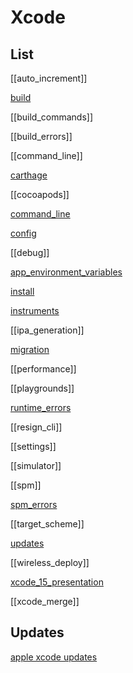 # Xcode


## List

[[auto_increment]]

[build](ios/xcode/build.md)

[[build_commands]]

[[build_errors]]

[[command_line]]

[carthage](carthage.md)

[[cocoapods]]

[command_line](command_line.md)

[config](ios/xcode/config.md)

[[debug]]

[app_environment_variables](app_environment_variables.md)

[install](install.md)

[instruments](instruments.md)

[[ipa_generation]]

[migration](migration.md)

[[performance]]

[[playgrounds]]

[runtime_errors](runtime_errors.md)

[[resign_cli]]

[[settings]]

[[simulator]]

[[spm]]

[spm_errors](spm_errors.md)

[[target_scheme]]

[updates](ios/xcode/updates.md)

[[wireless_deploy]]

[xcode_15_presentation](xcode_15_presentation.md)

[[xcode_merge]]


## Updates

[apple xcode updates](https://developer.apple.com/documentation/updates/xcode)
